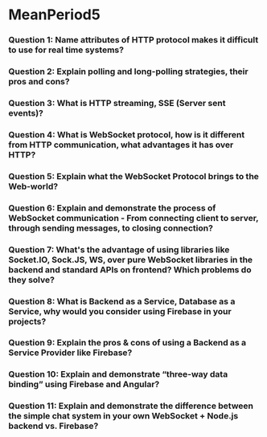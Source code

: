 # MeanPeriod5
### Question 1: Name attributes of HTTP protocol makes it difficult to use for real time systems?



### Question 2: Explain polling and long-polling strategies, their pros and cons?

 

### Question 3: What is HTTP streaming, SSE (Server sent events)?



### Question 4: What is WebSocket protocol, how is it different from HTTP communication, what advantages it has over HTTP?



### Question 5: Explain what the WebSocket Protocol brings to the Web-world?



### Question 6: Explain and demonstrate the process of WebSocket communication - From connecting client to server, through sending messages, to closing connection?



### Question 7: What's the advantage of using libraries like Socket.IO, Sock.JS, WS, over pure WebSocket libraries in the backend and standard APIs on frontend? Which problems do they solve?



### Question 8: What is Backend as a Service, Database as a Service, why would you consider using Firebase in your projects?



### Question 9: Explain the pros & cons of using a Backend as a Service Provider like Firebase?
 
 

### Question 10: Explain and demonstrate “three-way data binding” using Firebase and Angular?



### Question 11: Explain and demonstrate the difference between the simple chat system in your own WebSocket + Node.js backend vs. Firebase?
